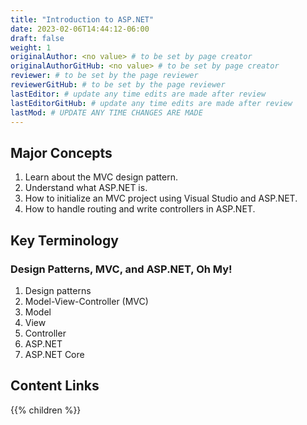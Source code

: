 ```yaml
---
title: "Introduction to ASP.NET"
date: 2023-02-06T14:44:12-06:00
draft: false
weight: 1
originalAuthor: <no value> # to be set by page creator
originalAuthorGitHub: <no value> # to be set by page creator
reviewer: # to be set by the page reviewer
reviewerGitHub: # to be set by the page reviewer
lastEditor: # update any time edits are made after review
lastEditorGitHub: # update any time edits are made after review
lastMod: # UPDATE ANY TIME CHANGES ARE MADE
---
```


## Major Concepts

1. Learn about the MVC design pattern.
1. Understand what ASP.NET is.
1. How to initialize an MVC project using Visual Studio and ASP.NET.
1. How to handle routing and write controllers in ASP.NET.

## Key Terminology

### Design Patterns, MVC, and ASP.NET, Oh My!
1. Design patterns
1. Model-View-Controller (MVC)
1. Model
1. View
1. Controller
1. ASP.NET
1. ASP.NET Core



## Content Links

{{% children %}}
